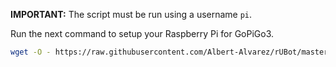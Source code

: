 **IMPORTANT:** The script must be run using a username `pi`.

Run the next command to setup your Raspberry Pi for GoPiGo3.

```bash
wget -O - https://raw.githubusercontent.com/Albert-Alvarez/rUBot/master/setup.sh | sudo bash
```
